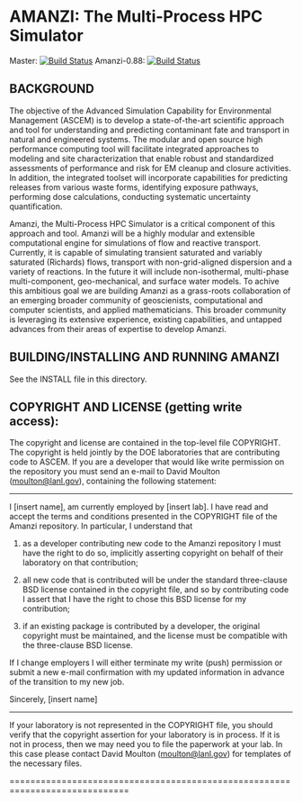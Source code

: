 AMANZI: The Multi-Process HPC Simulator 
===================================================
Master:
[![Build Status](https://travis-ci.org/amanzi/amanzi.svg?branch=master)](https://travis-ci.org/amanzi/amanzi)
Amanzi-0.88:
[![Build Status](https://travis-ci.org/amanzi/amanzi.svg?branch=amanzi-0.88)](https://travis-ci.org/amanzi/amanzi)


BACKGROUND
-----------------------------------------------

The objective of the Advanced Simulation Capability for Environmental
Management (ASCEM) is to develop a state-of-the-art scientific
approach and tool for understanding and predicting contaminant fate
and transport in natural and engineered systems.  The modular and open
source high performance computing tool will facilitate integrated
approaches to modeling and site characterization that enable robust
and standardized assessments of performance and risk for EM cleanup
and closure activities. In addition, the integrated toolset will
incorporate capabilities for predicting releases from various waste
forms, identifying exposure pathways, performing dose calculations,
conducting systematic uncertainty quantification.

Amanzi, the Multi-Process HPC Simulator is a critical component of
this approach and tool.  Amanzi will be a highly modular and
extensible computational engine for simulations of flow and reactive
transport. Currently, it is capable of simulating transient saturated
and variably saturated (Richards) flows, transport with
non-grid-aligned dispersion and a variety of reactions. In the future
it will include non-isothermal, multi-phase multi-component,
geo-mechanical, and surface water models. To achive this ambitious
goal we are building Amanzi as a grass-roots collaboration of an
emerging broader community of geoscienists, computational and computer
scientists, and applied mathematicians.  This broader community is
leveraging its extensive experience, existing capabilities, and
untapped advances from their areas of expertise to develop Amanzi.


BUILDING/INSTALLING AND RUNNING AMANZI
-----------------------------------------------

See the INSTALL file in this directory.


COPYRIGHT AND LICENSE (getting write access):
-----------------------------------------------

The copyright and license are contained in the top-level file
COPYRIGHT.  The copyright is held jointly by the DOE laboratories that
are contributing code to ASCEM.  If you are a developer that would
like write permission on the repository you must send an e-mail to 
David Moulton (moulton@lanl.gov), containing the following statement:

---------------
I [insert name], am currently employed by [insert lab].  I have read
and accept the terms and conditions presented in the COPYRIGHT file of
the Amanzi repository.  In particular, I understand that

 1. as a developer contributing new code to the Amanzi repository I
    must have the right to do so, implicitly asserting copyright on
    behalf of their laboratory on that contribution;

 2. all new code that is contributed will be under the standard
    three-clause BSD license contained in the copyright file, and so
    by contributing code I assert that I have the right to chose this
    BSD license for my contribution;

 3. if an existing package is contributed by a developer, the
    original copyright must be maintained, and the license must
    be compatible with the three-clause BSD license.

If I change employers I will either terminate my write (push) permission
or submit a new e-mail confirmation with my updated information 
in advance of the transition to my new job.

Sincerely, [insert name]

-------------------------

If your laboratory is not represented in the COPYRIGHT file, you
should verify that the copyright assertion for your laboratory is in
process. If it is not in process, then we may need you to file the
paperwork at your lab. In this case please contact David Moulton 
(moulton@lanl.gov) for templates of the necessary files.

=============================================================================





